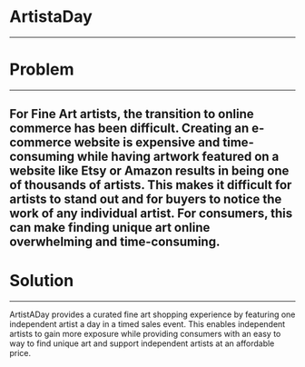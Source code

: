 # ArtistaDay
------------------------------------------------------
# Problem
--------------------------------------------------------
For Fine Art artists, the transition to online commerce has been difficult. Creating an e-commerce website is expensive and time-consuming while having artwork featured on a website like Etsy or Amazon results in being one of thousands of artists. This makes it difficult for artists to stand out and for buyers to notice the work of any individual artist. For consumers, this can make finding unique art online overwhelming and time-consuming.
-------------------------------------------------------------------
# Solution
-------------------------------------------------------------------
ArtistADay provides a curated fine art shopping experience by featuring one independent artist a day in a timed sales event.
This enables independent artists to gain more exposure while providing consumers with an easy to way to find unique art and support independent artists at an affordable price.
